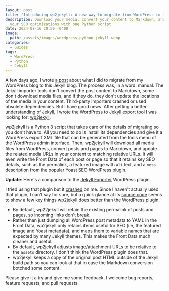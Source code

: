 ```yaml
---
layout: post
title: "Introducing wp2jekyll: A new way to migrate from WordPress to Jekyll"
description: Download your media, convert your content to Markdown, and keep
  your SEO optimizations with one Python script
date: 2024-08-16 20:50 -0400
image:
  path: /assets/images/wordpress-python-jekyll.webp
categories:
  - Guides
tags:
  - WordPress
  - Python
  - Jekyll
---
```


A few days ago, I wrote [a post](https://seanthegeek.net/posts/my-painful-but-worthwhile-migration-from-wordpress-to-jekyll/) about what I did
to migrate from my WordPress blog to this Jekyll blog. The process was, in a
word: manual. The Jekyll importer tools don't convert the post content to
Markdown, some don't download media files, and if they do, they don't update
the locations of the media in your content. Third-party importers crashed or
used obsolete dependencies. But I have good news. After getting a better
understanding of Jekyll, I wrote the WordPress to Jekyll export tool
I was looking for: [wp2jekyll](https://github.com/seanthegeek/wp2jekyll).

wp2jekyll is a Python 3 script that takes care of the details of migrating so
you don't have to. All you need to do is install its dependencies and give it
a WordPress export XML file that can be generated from the tools menu of the
WordPress admin interface. Then, wp2jekyll will download all media files from
WordPress, convert posts and pages to Markdown, and update the related media
URLs in your content to matching relative URLs. It will even write the Front
Data of each post or page so that it retains key SEO details, such as the
permalink, a featured image with `alt` text, and a `meta` description from
the popular Yoast SEO WordPress plugin.

**Update**: Here's a comparison to the [Jekyll Exporter](https://wordpress.org/plugins/jekyll-exporter/) WordPress plugin.

I tried using that plugin but it [crashed](https://github.com/benbalter/wordpress-to-jekyll-exporter/issues/319) on me. Since I haven't actually used that plugin, I can't say for sure, but a quick glance at its [source code](https://github.com/benbalter/wordpress-to-jekyll-exporter/blob/5333f4bbb71519361e0b79a2056a9d3d8acfd6d9/jekyll-exporter.php#L3) seems to show a few key things wp2jekyll does better than the WordPress plugin.

* By default, wp22jekyll will retain the existing permalink of posts and pages, so incoming links don't break.
* Rather than just dumping all WordPress post metadata to YAML in the Front Data, wp2jekyll only retains items useful for SEO (i.e, the featured image and Yoast metadata), and maps them to variable names that are expected by many Jekyll themes. This makes the Front Data much cleaner and useful.
* By default, wp2jekyll adjusts image/attachment URLs to be relative to the `assets` directory. I don't think the WordPress plugin does that.
* wp2jekyll keeps a copy of the original post HTML outside of the Jekyll build path so you can look at that in case the Markdown conversion botched some content.

Please give it a try and give me some feedback. I welcome bug reports, feature
requests, and pull requests.
